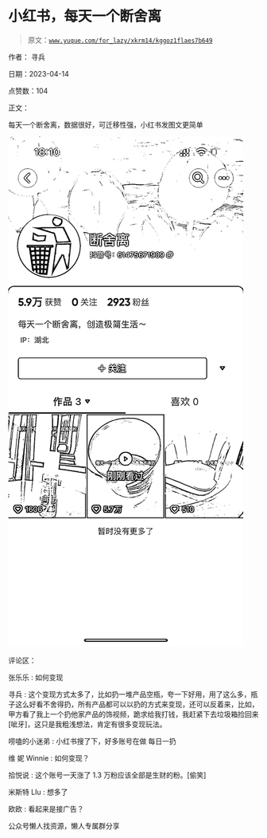 # 小红书，每天一个断舍离

> 原文：[`www.yuque.com/for_lazy/xkrm14/kggoz1flaes7b649`](https://www.yuque.com/for_lazy/xkrm14/kggoz1flaes7b649)



作者： 寻兵



日期：2023-04-14



点赞数：104

<ne-card data-card-name="hr" data-card-type="block" id="Dgeve" data-event-boundary="card">

正文：



每天一个断舍离，数据很好，可迁移性强，小红书发图文更简单



<ne-card data-card-name="image" data-card-type="inline" id="yfXMd" data-event-boundary="card">![](img/74271fd644370f75e56e4b5def13df98.png)</ne-card>

<ne-card data-card-name="hr" data-card-type="block" id="kXjf5" data-event-boundary="card">

评论区：



张乐乐 : 如何变现



寻兵 : 这个变现方式太多了，比如扔一堆产品空瓶，夸一下好用，用了这么多，瓶子这么好看不舍得扔，所有产品都可以以扔的方式来变现，还可以反着来，比如，甲方看了我上一个扔他家产品的饰视频，跪求给我打钱，我赶紧下去垃圾箱捡回来[呲牙]，这只是我粗浅想法，肯定有很多变现玩法。



唠嗑的小迷弟 : 小红书搜了下，好多账号在做 每日一扔



维 妮 Winnie : 如何变现？



拾悦说 : 这个账号一天涨了 1.3 万粉应该全部是生财的粉。[偷笑]



米斯特 LIu : 想多了



欧欧 : 看起来是接广告？

<ne-card data-card-name="hr" data-card-type="block" id="B4NtQ" data-event-boundary="card">

公众号懒人找资源，懒人专属群分享

</ne-card></ne-card></ne-card>